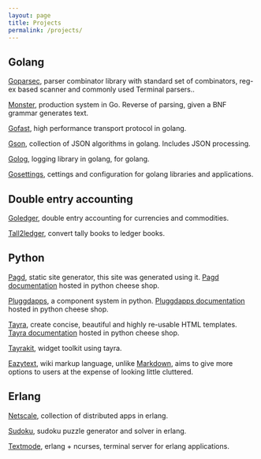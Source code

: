 ```yaml
---
layout: page
title: Projects
permalink: /projects/
---
```


Golang
------

[Goparsec][goparsec-link], parser combinator library with standard set of
combinators, reg-ex based scanner and commonly used Terminal parsers..

[Monster][monster-link], production system in Go. Reverse of parsing,
given a BNF grammar generates text.

[Gofast][gofast-link], high performance transport protocol in golang.

[Gson][gson-link], collection of JSON algorithms in golang.
Includes JSON processing.

[Golog][golog-link], logging library in golang, for golang.

[Gosettings][gosettings-link], cettings and configuration for golang
libraries and applications.


Double entry accounting
-----------------------

[Goledger][goledger-link], double entry accounting for currencies and
commodities.

[Tall2ledger][tall2ledger-link], convert tally books to ledger books.

Python
------

[Pagd][pagd-link], static site generator, this site was generated using
it. [Pagd documentation][pagd-doc-link] hosted in python cheese shop.

[Pluggdapps][pluggdapps-link], a component system in python.
[Pluggdapps documentation][pluggdapps-doc-link] hosted in python cheese shop.

[Tayra][tayra-link], create concise, beautiful and highly re-usable HTML
templates. [Tayra documentation][tayra-doc-link] hosted in python cheese shop.

[Tayrakit][tayrakit-link], widget toolkit using tayra.

[Eazytext][eazytext-link], wiki markup language, unlike
[Markdown][markdown-link], aims to give more options
to users at the expense of looking little cluttered.

Erlang
------

[Netscale][netscale-link], collection of distributed apps in erlang.

[Sudoku][sudoku-link], sudoku puzzle generator and solver in erlang.

[Textmode][textmode-link], erlang + ncurses, terminal server for erlang
applications.


[goparsec-link]: http://github.com/prataprc/goparsec
[monster-link]: http://github.com/prataprc/monster
[gofast-link]: http://github.com/prataprc/gofast
[gson-link]: http://github.com/prataprc/gson
[golog-link]: http://github.com/prataprc/gofast
[gosettings-link]: http://github.com/prataprc/gosettings

[goledger-link]: http://github.com/tn47/goledger
[tall2ledger-link]: http://github.com/tn47/tall2ledger

[pluggdapps-link]: http://github.com/pluggdapps/pluggdapps
[tayra-link]: http://github.com/pluggdapps/tayra
[tayrakit-link]: http://github.com/pluggdapps/tayrakit
[pagd-link]: http://github.com/pluggdapps/pagd
[eazytext-link]: http://github.com/pluggdapps/eazytext

[sudoku-link]: http://github.com/prataprc/sudoku
[textmode-link]: http://github.com/prataprc/textmode
[netscale-link]: http://github.com/prataprc/netscale

[pluggdapps-doc-link]: http://pythonhosted.org/pluggdapps
[tayra-doc-link]: http://pythonhosted.org/tayra
[pagd-doc-link]: http://pythonhosted.org/pagd

[markdown-link]: https://en.wikipedia.org/wiki/Markdown
